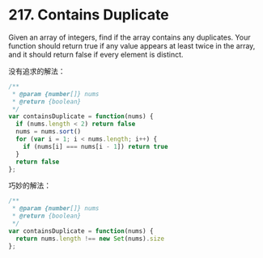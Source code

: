 # 217. Contains Duplicate

Given an array of integers, find if the array contains any duplicates. Your function should return true if any value appears at least twice in the array, and it should return false if every element is distinct.

没有追求的解法：

```javascript
/**
 * @param {number[]} nums
 * @return {boolean}
 */
var containsDuplicate = function(nums) {
  if (nums.length < 2) return false
  nums = nums.sort()
  for (var i = 1; i < nums.length; i++) {
    if (nums[i] === nums[i - 1]) return true
  }
  return false
};
```

巧妙的解法：

```javascript
/**
 * @param {number[]} nums
 * @return {boolean}
 */
var containsDuplicate = function(nums) {
  return nums.length !== new Set(nums).size
};
```
